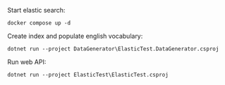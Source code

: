 Start elastic search:
```
docker compose up -d
```

Create index and populate english vocabulary:
```
dotnet run --project DataGenerator\ElasticTest.DataGenerator.csproj
```

Run web API:
```
dotnet run --project ElasticTest\ElasticTest.csproj
```